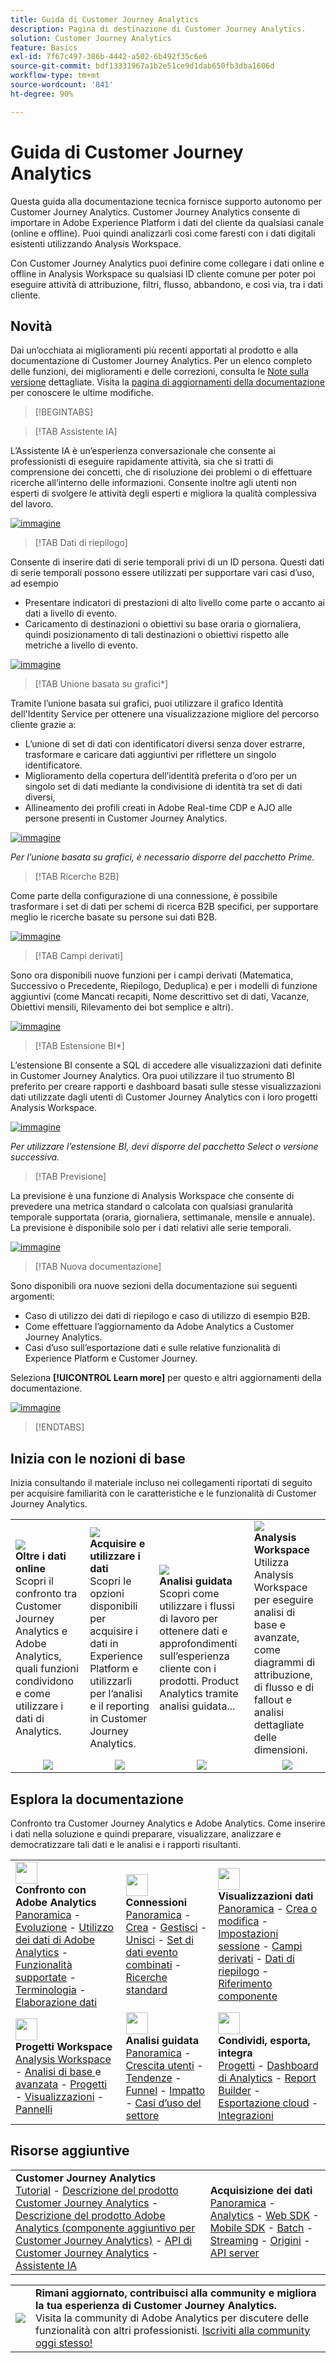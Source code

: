 ```yaml
---
title: Guida di Customer Journey Analytics
description: Pagina di destinazione di Customer Journey Analytics.
solution: Customer Journey Analytics
feature: Basics
exl-id: 7f67c497-386b-4442-a502-6b492f35c6e6
source-git-commit: bdf13331967a1b2e51ce9d1dab650fb3dba1606d
workflow-type: tm+mt
source-wordcount: '841'
ht-degree: 90%

---
```


# Guida di Customer Journey Analytics

Questa guida alla documentazione tecnica fornisce supporto autonomo per Customer Journey Analytics. Customer Journey Analytics consente di importare in Adobe Experience Platform i dati del cliente da qualsiasi canale (online e offline). Puoi quindi analizzarli così come faresti con i dati digitali esistenti utilizzando Analysis Workspace.

Con Customer Journey Analytics puoi definire come collegare i dati online e offline in Analysis Workspace su qualsiasi ID cliente comune per poter poi eseguire attività di attribuzione, filtri, flusso, abbandono, e così via, tra i dati cliente.

## Novità

Dai un’occhiata ai miglioramenti più recenti apportati al prodotto e alla documentazione di Customer Journey Analytics. Per un elenco completo delle funzioni, dei miglioramenti e delle correzioni, consulta le [Note sulla versione](../release-notes/latest.md) dettagliate. Visita la [pagina di aggiornamenti della documentazione](../release-notes/doc-changes.md) per conoscere le ultime modifiche.

>[!BEGINTABS]

>[!TAB Assistente IA]

L’Assistente IA è un’esperienza conversazionale che consente ai professionisti di eseguire rapidamente attività, sia che si tratti di comprensione dei concetti, che di risoluzione dei problemi o di effettuare ricerche all’interno delle informazioni. Consente inoltre agli utenti non esperti di svolgere le attività degli esperti e migliora la qualità complessiva del lavoro.

[![immagine](assets/learn-more-button.svg)](/help/ai-assistant.md)

>[!TAB Dati di riepilogo]

Consente di inserire dati di serie temporali privi di un ID persona. Questi dati di serie temporali possono essere utilizzati per supportare vari casi d’uso, ad esempio

- Presentare indicatori di prestazioni di alto livello come parte o accanto ai dati a livello di evento.
- Caricamento di destinazioni o obiettivi su base oraria o giornaliera, quindi posizionamento di tali destinazioni o obiettivi rispetto alle metriche a livello di evento.

[![immagine](assets/learn-more-button.svg)](/help/data-views/summary-data.md)

>[!TAB Unione basata su grafici*]

Tramite l’unione basata sui grafici, puoi utilizzare il grafico Identità dell&#39;Identity Service per ottenere una visualizzazione migliore del percorso cliente grazie a: <ul><li>L’unione di set di dati con identificatori diversi senza dover estrarre, trasformare e caricare dati aggiuntivi per riflettere un singolo identificatore.</li> <li>Miglioramento della copertura dell’identità preferita o d’oro per un singolo set di dati mediante la condivisione di identità tra set di dati diversi,</li><li>Allineamento dei profili creati in Adobe Real-time CDP e AJO alle persone presenti in Customer Journey Analytics.</li></ul>

[![immagine](assets/learn-more-button.svg)](/help/stitching/overview.md#graph-based-stitching)

*_Per l’unione basata su grafici, è necessario disporre del pacchetto Prime._*

>[!TAB Ricerche B2B]

Come parte della configurazione di una connessione, è possibile trasformare i set di dati per schemi di ricerca B2B specifici, per supportare meglio le ricerche basate su persone sui dati B2B.

[![immagine](assets/learn-more-button.svg)](/help/connections/transform-datasets-b2b-lookups.md)

>[!TAB Campi derivati]

Sono ora disponibili nuove funzioni per i campi derivati (Matematica, Successivo o Precedente, Riepilogo, Deduplica) e per i modelli di funzione aggiuntivi (come Mancati recapiti, Nome descrittivo set di dati, Vacanze, Obiettivi mensili, Rilevamento dei bot semplice e altri).

[![immagine](assets/learn-more-button.svg)](/help/data-views/derived-fields/derived-fields.md)

>[!TAB Estensione BI*]

L’estensione BI consente a SQL di accedere alle visualizzazioni dati definite in Customer Journey Analytics. Ora puoi utilizzare il tuo strumento BI preferito per creare rapporti e dashboard basati sulle stesse visualizzazioni dati utilizzate dagli utenti di Customer Journey Analytics con i loro progetti Analysis Workspace.

[![immagine](assets/learn-more-button.svg)](/help/data-views/bi-extension.md)

*_Per utilizzare l’estensione BI, devi disporre del pacchetto Select o versione successiva._*


<!--
>[!TAB Improved Audience Publising] 

Audiences that are published from Customer Journey Analytics are now available in the new **Audiences** section in Adobe Experience Platform. Audiences are now available in Experience Platform seconds after they are published from Customer Journey Analytics. Improved sorting and filter options in Experience Platform for Customer Journey Analytics audiences. 

[![image](assets/learn-more-button.svg)](/help/components/audiences/publish.md)

-->

>[!TAB Previsione]

La previsione è una funzione di Analysis Workspace che consente di prevedere una metrica standard o calcolata con qualsiasi granularità temporale supportata (oraria, giornaliera, settimanale, mensile e annuale). La previsione è disponibile solo per i dati relativi alle serie temporali.

[![immagine](assets/learn-more-button.svg)](/help/analysis-workspace/c-forecast/forecasting.md)

>[!TAB Nuova documentazione]

Sono disponibili ora nuove sezioni della documentazione sui seguenti argomenti:<ul><li>Caso di utilizzo dei dati di riepilogo e caso di utilizzo di esempio B2B.</li><li>Come effettuare l’aggiornamento da Adobe Analytics a Customer Journey Analytics.</li><li>Casi d’uso sull’esportazione dati e sulle relative funzionalità di Experience Platform e Customer Journey. </li></ul>Seleziona **[!UICONTROL Learn more]** per questo e altri aggiornamenti della documentazione.

[![immagine](assets/learn-more-button.svg)](/help/release-notes/doc-changes.md)

>[!ENDTABS]

## Inizia con le nozioni di base

Inizia consultando il materiale incluso nei collegamenti riportati di seguito per acquisire familiarità con le caratteristiche e le funzionalità di Customer Journey Analytics.

<table style="table-layout:fixed">
  <tr style="border: 0;">
    <td>
    <a href="/help/getting-started/aa-vs-cja/overview.md"><img src="./assets/aa-vs-cja.png"></a>
    <div><strong>Oltre i dati online</strong><br/> Scopri il confronto tra Customer Journey Analytics e Adobe Analytics, quali funzioni condividono e come utilizzare i dati di Analytics.</div>
    </td>
    <td>
    <a href="/help/data-ingestion/data-ingestion.md"><img src="./assets/data-ingestion.png"></a>
    <div><strong>Acquisire e utilizzare i dati</strong><br/>Scopri le opzioni disponibili per acquisire i dati in Experience Platform e utilizzarli per l’analisi e il reporting in Customer Journey Analytics.</div>
    </td>
    <td>
    <a href="/help/guided-analysis/overview.md"><img src="./assets/product-analytics.png"></a>
    <div><strong>Analisi guidata</strong><br/> Scopri come utilizzare i flussi di lavoro per ottenere dati e approfondimenti sull’esperienza cliente con i prodotti. Product Analytics tramite analisi guidata...
    </div>
    </td>
    <td>
    <a href="/help/analysis-workspace/home.md"><img src="./assets/workspace.png"></a>
    <div><strong>Analysis Workspace</strong><br/> Utilizza Analysis Workspace per eseguire analisi di base e avanzate, come diagrammi di attribuzione, di flusso e di fallout e analisi dettagliate delle dimensioni.</div>
    </td>
  </tr>
  <tr style="border: 0;">
    <td align="center"><a href="/help/getting-started/aa-vs-cja/overview.md"><img src="./assets/learn-more-button.svg"></a></td>
    <td align="center"><a href="/help/data-ingestion/data-ingestion.md"><img src="./assets/learn-more-button.svg"></a></td>
    <td align="center"><a href="/help/guided-analysis/overview.md"><img src="./assets/learn-more-button.svg"></a></td>
    <td align="center"><a href="/help/analysis-workspace/home.md"><img src="./assets/learn-more-button.svg"></a></td>
    </tr>
</table>


## Esplora la documentazione

Confronto tra Customer Journey Analytics e Adobe Analytics. Come inserire i dati nella soluzione e quindi preparare, visualizzare, analizzare e democratizzare tali dati e le analisi e i rapporti risultanti.

<table style="table-layout:fixed">
  <tr style="border: 0;">
    <td>
      <img src="./assets/analytics.svg" width="35px"><br/>
      <strong>Confronto con Adobe Analytics</strong><br/><a href="/help/getting-started/aa-vs-cja/overview.md">Panoramica</a> - <a href="/help/getting-started/aa-to-cja.md">Evoluzione</a> - <a href="/help/getting-started/aa-vs-cja/aa-data-in-cja.md">Utilizzo dei dati di Adobe Analytics</a> - <a href="/help/getting-started/aa-vs-cja/cja-aa.md">Funzionalità supportate</a> - <a href="/help/getting-started/aa-vs-cja/terminology.md">Terminologia</a> - <a href="/help/getting-started/aa-vs-cja/data-processing-comparisons.md">Elaborazione dati</a>
    </td>
    <td>
      <img src="./assets/connections.svg" width="35px"><br/>
      <strong>Connessioni</strong><br/><a href="/help/connections/overview.md">Panoramica</a> - <a href="/help/connections/create-connection.md">Crea</a> - <a href="/help/connections/manage-connections.md">Gestisci</a> - <a href="/help/stitching/overview.md">Unisci</a> - <a href="/help/connections/combined-dataset.md">Set di dati evento combinati</a> - <a href="/help/connections/standard-lookups.md">Ricerche standard</a>
    </td>
     <td>
      <img src="./assets/dataviews.svg" width="35px"><br/>
      <strong>Visualizzazioni dati</strong><br/><a href="/help/data-views/data-views.md">Panoramica</a> - <a href="/help/data-views/create-dataview.md">Crea o modifica</a> - <a href="/help/data-views/session-settings.md">Impostazioni sessione</a> - <a href="/help/data-views/derived-fields/derived-fields.md">Campi derivati</a> - <a href="/help/data-views/summary-data.md">Dati di riepilogo</a> - <a href="/help/data-views/component-reference.md">Riferimento componente</a>
    </td>

</tr>
  <tr style="border: 0;">
    <td>
      <img src="./assets/workspace.svg" width="35px"><br/>
      <strong>Progetti Workspace</strong><br/><a href="/help/analysis-workspace/home.md">Analysis Workspace</a> - <a href="/help/analysis-workspace/perform-basic-analysis.md">Analisi di base </a> e <a href="/help/analysis-workspace/perform-adv-analysis.md">avanzata</a> - <a href="/help/analysis-workspace/build-workspace-project/freeform-overview.md">Progetti</a> - <a href="/help/analysis-workspace/visualizations/freeform-analysis-visualizations.md">Visualizzazioni</a> - <a href="/help/analysis-workspace/c-panels/freeform-panel.md">Pannelli</a>
    </td>
    <td>
      <img src="./assets/guided-analysis.svg" width="35px"><br/>
      <strong>Analisi guidata</strong><br/><a href="/help/guided-analysis/overview.md">Panoramica</a> - <a href="/help/guided-analysis/types/active.md">Crescita utenti</a> - <a href="/help/guided-analysis/types/usage.md">Tendenze</a> - <a href="/help/guided-analysis/types/friction.md">Funnel</a> - <a href="/help/guided-analysis/types/release.md">Impatto</a> - <a href="/help/guided-analysis/industry-use-cases.md">Casi d’uso del settore</a>
    </td>
    <td>
      <img src="./assets/share.svg" width="35px"><br/>
      <strong>Condividi, esporta, integra</strong><br/><a href="/help/analysis-workspace/curate-share/share-projects.md">Progetti</a> - <a href="/help/mobile-app/home.md">Dashboard di Analytics</a> - <a href="/help/report-builder/report-buider-overview.md">Report Builder</a> - <a href="/help/components/exports/manage-exports.md">Esportazione cloud</a> - <a href="/help/integrations/overview.md">Integrazioni</a>
    </td>
  </tr>
</table>

## Risorse aggiuntive

<table style="table-layout:fixed"><tr style="border: 0;">
<td><strong>Customer Journey Analytics</strong><br/><a href="https://experienceleague.adobe.com/it/docs/customer-journey-analytics-learn/tutorials/overview" target="_blank">Tutorial</a> - <a href="https://helpx.adobe.com/it/legal/product-descriptions/customer-journey-analytics.html" target="_blank">Descrizione del prodotto Customer Journey Analytics</a> - <a href="https://helpx.adobe.com/it/legal/product-descriptions/adobe-analytics-addon-customer-journey-analytics.html" target="_blank">Descrizione del prodotto Adobe Analytics (componente aggiuntivo per Customer Journey Analytics)</a> - <a href="https://developer.adobe.com/cja-apis/docs/" target="_blank">API di Customer Journey Analytics</a> - <a href="/help/ai-assistant.md">Assistente IA</a>
</td>
<td><strong>Acquisizione dei dati</strong><br/><a href="/help/data-ingestion/data-ingestion.md">Panoramica</a> - <a href="/help/data-ingestion/analytics.md">Analytics</a> - <a href="/help/data-ingestion/aepwebsdk.md">Web SDK</a> - <a href="/help/data-ingestion/aepmobilesdk.md">Mobile SDK</a> - <a href="/help/data-ingestion/batch.md">Batch</a> - <a href="/help/data-ingestion/streaming.md">Streaming</a> - <a href="/help/data-ingestion/sources.md">Origini</a> - <a href="/help/data-ingestion/serverapi.md">API server</a>
</td>
</tr>
</table>


<table style="table-layout:auto" class="tablelayout-is-fixed"><tbody><tr style="border: 0;"><td><img src="./assets/newsletter.png"></td><td>
<b>Rimani aggiornato, contribuisci alla community e migliora la tua esperienza di Customer Journey Analytics.</b><br>Visita la community di Adobe Analytics per discutere delle funzionalità con altri professionisti. <a href="https://experienceleaguecommunities.adobe.com/t5/adobe-analytics/ct-p/adobe-analytics-community">Iscriviti alla community oggi stesso!</a></td></tr></tbody></table>
